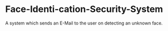 # Face-Identi-cation-Security-System
A system which sends an E-Mail to the user on detecting an unknown face.
